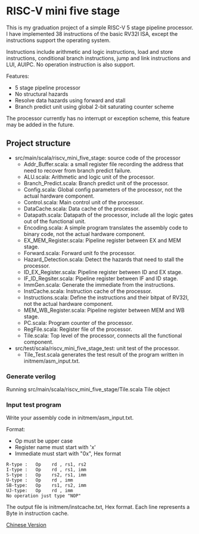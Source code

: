 # RISC-V mini five stage

This is my graduation project of a simple RISC-V 5 stage pipeline processor. I have implemented 38 instructions of the basic RV32I ISA, except the instructions support the operating system.

Instructions include arithmetic and logic instructions, load and store instructions, conditional branch instructions, jump and link instructions and LUI, AUIPC. No operation instruction is also support.

Features:

- 5 stage pipeline processor
- No structural hazards
- Resolve data hazards using forward and stall
- Branch predict unit using global 2-bit saturating counter scheme

The processor currently has no interrupt or exception scheme, this feature may be added in the future.

## Project structure

- src/main/scala/riscv_mini_five_stage: source code of the processor
    - Addr_Buffer.scala: a small register file recording the address that need to recover from branch predict failure.
    - ALU.scala: Arithmetic and logic unit of the processor.
    - Branch_Predict.scala: Branch predict unit of the processor.
    - Config.scala: Global config parameters of the processor, not the actual hardware component.
    - Control.scala: Main control unit of the processor.
    - DataCache.scala: Data cache of the processor.
    - Datapath.scala: Datapath of the processor, include all the logic gates out of the functional unit.
    - Encoding.scala: A simple program translates the assembly code to binary code, not the actual hardware component.
    - EX_MEM_Register.scala: Pipeline register between EX and MEM stage.
    - Forward.scala: Forward unit fo the processor.
    - Hazard_Detection.scala: Detect the hazards that need to stall the processor.
    - ID_EX_Register.scala: Pipeline register between ID and EX stage.
    - IF_ID_Regsiter.scala: Pipeline register between IF and ID stage.
    - ImmGen.scala: Generate the immediate from the instructions.
    - InstCache.scala: Instruction cache of the processor.
    - Instructions.scala: Define the instructions and their bitpat of RV32I, not the actual hardware component.
    - MEM_WB_Register.scala: Pipeline register between MEM and WB stage.
    - PC.scala: Program counter of the processor.
    - RegFile.scala: Register file of the processor.
    - Tile.scala: Top level of the processor, connects all the functional component.
- src/test/scala/riscv_mini_five_stage_test: unit test of the processor.
    - Tile_Test.scala generates the test result of the program written in initmem/asm_input.txt.

### Generate verilog

Running src/main/scala/riscv_mini_five_stage/Tile.scala Tile object

### Input test program

Write your assembly code in initmem/asm_input.txt.

Format:

- Op must be upper case
- Register name must start with 'x'
- Immediate must start with "0x", Hex format

```
R-type :   Op    rd , rs1, rs2
I-type :   Op    rd , rs1, imm
S-type :   Op    rs2, rs1, imm
U-type :   Op    rd , imm
SB-type:   Op    rs1, rs2, imm
UJ-type:   Op    rd , imm
No operation just type "NOP"
```

The output file is initmem/instcache.txt, Hex format. Each line represents a Byte in instruction cache.

[Chinese Version]: ./README_zh.md

[Chinese Version]
